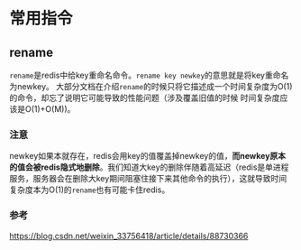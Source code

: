 # 常用指令



## rename

`rename`是redis中给key重命名命令。`rename key newkey`的意思就是将key重命名为newkey。
大部分文档在介绍`rename`的时候只将它描述成一个时间复杂度为O(1)的命令，却忘了说明它可能导致的性能问题（涉及覆盖旧值的时候 时间复杂度应该是O(1)+O(M))。



### 注意

newkey如果本就存在，redis会用key的值覆盖掉newkey的值，**而newkey原本的值会被redis隐式地删除**。我们知道大key的删除伴随着高延迟（redis是单进程服务，服务器会在删除大key期间阻塞住接下来其他命令的执行），这就导致时间复杂度本为O(1)的`rename`也有可能卡住redis。



### 参考

https://blog.csdn.net/weixin_33756418/article/details/88730366

